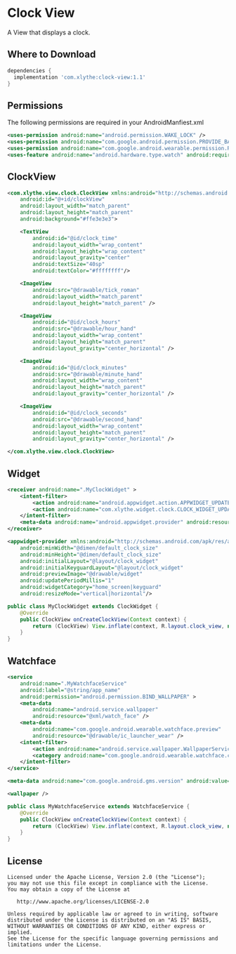 Clock View
====================

A View that displays a clock.


Where to Download
-----------------
```groovy
dependencies {
  implementation 'com.xlythe:clock-view:1.1'
}
```

Permissions
-----------------
The following permissions are required in your AndroidManfiest.xml
```xml
<uses-permission android:name="android.permission.WAKE_LOCK" />
<uses-permission android:name="com.google.android.permission.PROVIDE_BACKGROUND" />
<uses-permission android:name="com.google.android.wearable.permission.RECEIVE_COMPLICATION_DATA" />
<uses-feature android:name="android.hardware.type.watch" android:required="false" />
```

ClockView
-----------------
```xml
<com.xlythe.view.clock.ClockView xmlns:android="http://schemas.android.com/apk/res/android"
    android:id="@+id/clockView"
    android:layout_width="match_parent"
    android:layout_height="match_parent"
    android:background="#ffe3e3e3">

    <TextView
        android:id="@id/clock_time"
        android:layout_width="wrap_content"
        android:layout_height="wrap_content"
        android:layout_gravity="center"
        android:textSize="40sp"
        android:textColor="#ffffffff"/>

    <ImageView
        android:src="@drawable/tick_roman"
        android:layout_width="match_parent"
        android:layout_height="match_parent" />

    <ImageView
        android:id="@id/clock_hours"
        android:src="@drawable/hour_hand"
        android:layout_width="wrap_content"
        android:layout_height="match_parent"
        android:layout_gravity="center_horizontal" />

    <ImageView
        android:id="@id/clock_minutes"
        android:src="@drawable/minute_hand"
        android:layout_width="wrap_content"
        android:layout_height="match_parent"
        android:layout_gravity="center_horizontal" />

    <ImageView
        android:id="@id/clock_seconds"
        android:src="@drawable/second_hand"
        android:layout_width="wrap_content"
        android:layout_height="match_parent"
        android:layout_gravity="center_horizontal" />

</com.xlythe.view.clock.ClockView>
```

Widget
-----------------
```xml
<receiver android:name=".MyClockWidget" >
    <intent-filter>
        <action android:name="android.appwidget.action.APPWIDGET_UPDATE" />
        <action android:name="com.xlythe.widget.clock.CLOCK_WIDGET_UPDATE" />
    </intent-filter>
    <meta-data android:name="android.appwidget.provider" android:resource="@xml/clock_widget_info" />
</receiver>
```
```xml
<appwidget-provider xmlns:android="http://schemas.android.com/apk/res/android"
    android:minWidth="@dimen/default_clock_size"
    android:minHeight="@dimen/default_clock_size"
    android:initialLayout="@layout/clock_widget"
    android:initialKeyguardLayout="@layout/clock_widget"
    android:previewImage="@drawable/widget"
    android:updatePeriodMillis="1"
    android:widgetCategory="home_screen|keyguard"
    android:resizeMode="vertical|horizontal"/>
```
```java
public class MyClockWidget extends ClockWidget {
    @Override
    public ClockView onCreateClockView(Context context) {
        return (ClockView) View.inflate(context, R.layout.clock_view, null);
    }
}
```

Watchface
-----------------
```xml
<service
    android:name=".MyWatchfaceService"
    android:label="@string/app_name"
    android:permission="android.permission.BIND_WALLPAPER" >
    <meta-data
        android:name="android.service.wallpaper"
        android:resource="@xml/watch_face" />
    <meta-data
        android:name="com.google.android.wearable.watchface.preview"
        android:resource="@drawable/ic_launcher_wear" />
    <intent-filter>
        <action android:name="android.service.wallpaper.WallpaperService" />
        <category android:name="com.google.android.wearable.watchface.category.WATCH_FACE" />
    </intent-filter>
</service>

<meta-data android:name="com.google.android.gms.version" android:value="@integer/google_play_services_version" />
```
```xml
<wallpaper />
```
```java
public class MyWatchfaceService extends WatchfaceService {
    @Override
    public ClockView onCreateClockView(Context context) {
        return (ClockView) View.inflate(context, R.layout.clock_view, null);
    }
}
```

License
-------

    Licensed under the Apache License, Version 2.0 (the "License");
    you may not use this file except in compliance with the License.
    You may obtain a copy of the License at

       http://www.apache.org/licenses/LICENSE-2.0

    Unless required by applicable law or agreed to in writing, software
    distributed under the License is distributed on an "AS IS" BASIS,
    WITHOUT WARRANTIES OR CONDITIONS OF ANY KIND, either express or implied.
    See the License for the specific language governing permissions and
    limitations under the License.
